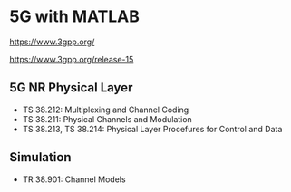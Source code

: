 # 5G with MATLAB
https://www.3gpp.org/

https://www.3gpp.org/release-15
## 5G NR Physical Layer
- TS 38.212: Multiplexing and Channel Coding
- TS 38.211: Physical Channels and Modulation
- TS 38.213, TS 38.214: Physical Layer Procefures for Control and Data

## Simulation
- TR 38.901: Channel Models
